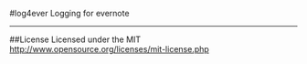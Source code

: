#log4ever
Logging for evernote 
***

##License
Licensed under the MIT
http://www.opensource.org/licenses/mit-license.php